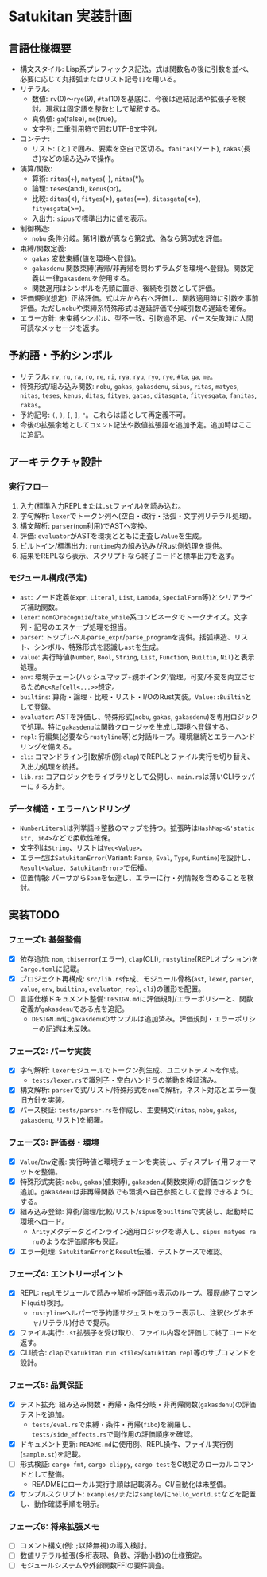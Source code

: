 # Satukitan 実装計画

## 言語仕様概要
- 構文スタイル: Lisp系プレフィックス記法。式は関数名の後に引数を並べ、必要に応じて丸括弧またはリスト記号`[]`を用いる。
- リテラル:
  - 数値: `rv`(0)〜`rye`(9), `#ta`(10)を基底に、今後は連結記法や拡張子を検討。現状は固定語を整数として解釈する。
  - 真偽値: `ga`(false), `me`(true)。
  - 文字列: 二重引用符で囲むUTF-8文字列。
- コンテナ:
  - リスト: `[`と`]`で囲み、要素を空白で区切る。`fanitas`(ソート), `rakas`(長さ)などの組み込みで操作。
- 演算/関数:
  - 算術: `ritas`(+), `matyes`(-), `nitas`(*)。
  - 論理: `teses`(and), `kenus`(or)。
  - 比較: `ditas`(<), `fityes`(>), `gatas`(==), `ditasgata`(<=), `fityesgata`(>=)。
  - 入出力: `sipus`で標準出力に値を表示。
- 制御構造:
  - `nobu` 条件分岐。第1引数が真なら第2式、偽なら第3式を評価。
- 束縛/関数定義:
  - `gakas` 変数束縛(値を環境へ登録)。
  - `gakasdenu` 関数束縛(再帰/非再帰を問わずラムダを環境へ登録)。関数定義は一律`gakasdenu`を使用する。
  - 関数適用はシンボルを先頭に置き、後続を引数として評価。
- 評価規則(想定): 正格評価。式は左から右へ評価し、関数適用時に引数を事前評価。ただし`nobu`や束縛系特殊形式は遅延評価で分岐引数の遅延を確保。
- エラー方針: 未束縛シンボル、型不一致、引数過不足、パース失敗時に人間可読なメッセージを返す。

## 予約語・予約シンボル
- リテラル: `rv`, `ru`, `ra`, `ro`, `re`, `ri`, `rya`, `ryu`, `ryo`, `rye`, `#ta`, `ga`, `me`。
- 特殊形式/組み込み関数: `nobu`, `gakas`, `gakasdenu`, `sipus`, `ritas`, `matyes`, `nitas`, `teses`, `kenus`, `ditas`, `fityes`, `gatas`, `ditasgata`, `fityesgata`, `fanitas`, `rakas`。
- 予約記号: `(`, `)`, `[`, `]`, `"`。これらは語として再定義不可。
- 今後の拡張余地として`コメント`記法や数値拡張語を追加予定。追加時はここに追記。

## アーキテクチャ設計
### 実行フロー
1. 入力(標準入力REPLまたは`.st`ファイル)を読み込む。
2. 字句解析: `lexer`でトークン列へ(空白・改行・括弧・文字列リテラル処理)。
3. 構文解析: `parser`(`nom`利用)でASTへ変換。
4. 評価: `evaluator`がASTを環境とともに走査し`Value`を生成。
5. ビルトイン/標準出力: `runtime`内の組み込みがRust側処理を提供。
6. 結果をREPLなら表示、スクリプトなら終了コードと標準出力を返す。

### モジュール構成(予定)
- `ast`: ノード定義(`Expr`, `Literal`, `List`, `Lambda`, `SpecialForm`等)とシリアライズ補助関数。
- `lexer`: `nom`の`recognize`/`take_while`系コンビネータでトークナイズ。文字列・記号のエスケープ処理を担当。
- `parser`: トップレベル`parse_expr`/`parse_program`を提供。括弧構造、リスト、シンボル、特殊形式を認識し`ast`を生成。
- `value`: 実行時値(`Number`, `Bool`, `String`, `List`, `Function`, `Builtin`, `Nil`)と表示処理。
- `env`: 環境チェーン(ハッシュマップ+親ポインタ)管理。可変/不変を両立させるため`Rc<RefCell<...>>`想定。
- `builtins`: 算術・論理・比較・リスト・I/OのRust実装。`Value::Builtin`として登録。
- `evaluator`: ASTを評価し、特殊形式(`nobu`, `gakas`, `gakasdenu`)を専用ロジックで処理。特に`gakasdenu`は関数クロージャを生成し環境へ登録する。
- `repl`: 行編集(必要なら`rustyline`等)と対話ループ。環境継続とエラーハンドリングを備える。
- `cli`: コマンドライン引数解析(例:`clap`)でREPLとファイル実行を切り替え、入出力処理を統括。
- `lib.rs`: コアロジックをライブラリとして公開し、`main.rs`は薄いCLIラッパーにする方針。

### データ構造・エラーハンドリング
- `NumberLiteral`は列挙語→整数のマップを持つ。拡張時は`HashMap<&'static str, i64>`などで柔軟性確保。
- 文字列は`String`、リストは`Vec<Value>`。
- エラー型は`SatukitanError`(Variant: `Parse`, `Eval`, `Type`, `Runtime`)を設計し、`Result<Value, SatukitanError>`で伝播。
- 位置情報: パーサから`Span`を伝達し、エラーに行・列情報を含めることを検討。

## 実装TODO
### フェーズ1: 基盤整備
- [x] 依存追加: `nom`, `thiserror`(エラー), `clap`(CLI), `rustyline`(REPLオプション)を`Cargo.toml`に記載。
- [x] プロジェクト再構成: `src/lib.rs`作成、モジュール骨格(`ast`, `lexer`, `parser`, `value`, `env`, `builtins`, `evaluator`, `repl`, `cli`)の雛形を配置。
- [ ] 言語仕様ドキュメント整備: `DESIGN.md`に評価規則/エラーポリシーと、関数定義が`gakasdenu`である点を追記。
  - `DESIGN.md`に`gakasdenu`のサンプルは追加済み。評価規則・エラーポリシーの記述は未反映。

### フェーズ2: パーサ実装
- [x] 字句解析: `lexer`モジュールでトークン列生成、ユニットテストを作成。
  - `tests/lexer.rs`で識別子・空白ハンドラの挙動を検証済み。
- [x] 構文解析: `parser`で式/リスト/特殊形式を`nom`で解析。ネスト対応とエラー復旧方針を実装。
- [x] パース検証: `tests/parser.rs`を作成し、主要構文(`ritas`, `nobu`, `gakas`, `gakasdenu`, リスト)を網羅。

### フェーズ3: 評価器・環境
- [x] `Value`/`Env`定義: 実行時値と環境チェーンを実装し、ディスプレイ用フォーマットを整備。
- [x] 特殊形式実装: `nobu`, `gakas`(値束縛), `gakasdenu`(関数束縛)の評価ロジックを追加。`gakasdenu`は非再帰関数でも環境へ自己参照として登録できるようにする。
- [x] 組み込み登録: 算術/論理/比較/リスト/`sipus`を`builtins`で実装し、起動時に環境へロード。
  - `Arity`メタデータとインライン適用ロジックを導入し、`sipus matyes ra ru`のような評価順序も保証。
- [x] エラー処理: `SatukitanError`と`Result`伝播、テストケースで確認。

### フェーズ4: エントリーポイント
- [x] REPL: `repl`モジュールで読み->解析->評価->表示のループ。履歴/終了コマンド(`quit`)検討。
  - `rustyline`ヘルパーで予約語サジェストをカラー表示し、注釈(シグネチャ/リテラル)付きで提示。
- [x] ファイル実行: `.st`拡張子を受け取り、ファイル内容を評価して終了コードを返す。
- [x] CLI統合: `clap`で`satukitan run <file>`/`satukitan repl`等のサブコマンドを設計。

### フェーズ5: 品質保証
- [x] テスト拡充: 組み込み関数・再帰・条件分岐・非再帰関数(`gakasdenu`)の評価テストを追加。
  - `tests/eval.rs`で束縛・条件・再帰(`fibo`)を網羅し、`tests/side_effects.rs`で副作用の評価順序を確認。
- [x] ドキュメント更新: `README.md`に使用例、REPL操作、ファイル実行例(`sample.st`)を記載。
- [ ] 形式検証: `cargo fmt`, `cargo clippy`, `cargo test`をCI想定のローカルコマンドとして整備。
  - READMEにローカル実行手順は記載済み。CI/自動化は未整備。
- [x] サンプルスクリプト: `examples/`または`sample/`に`hello_world.st`などを配置し、動作確認手順を明示。

### フェーズ6: 将来拡張メモ
- [ ] コメント構文(例: `;`以降無視)の導入検討。
- [ ] 数値リテラル拡張(多桁表現、負数、浮動小数)の仕様策定。
- [ ] モジュールシステムや外部関数FFIの要件調査。
